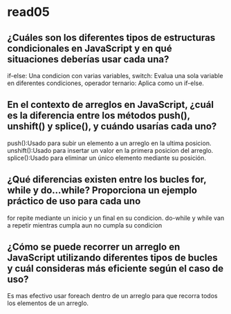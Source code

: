 
# read05

## ¿Cuáles son los diferentes tipos de estructuras condicionales en JavaScript y en qué situaciones deberías usar cada una?

if-else: Una condicion con varias variables, switch: Evalua una sola variable en diferentes condiciones, operador ternario: Aplica como un if-else.

## En el contexto de arreglos en JavaScript, ¿cuál es la diferencia entre los métodos push(), unshift() y splice(), y cuándo usarías cada uno?

push():Usado para subir un elemento a un arreglo en la ultima posicion.
unshift():Usado para insertar un valor en la primera posicion del arreglo.
splice():Usado para eliminar un único elemento mediante su posición.

## ¿Qué diferencias existen entre los bucles for, while y do...while? Proporciona un ejemplo práctico de uso para cada uno

for repite mediante un inicio y un final en su condicion.
do-while y while van a repetir mientras cumpla aun no cumpla su condicion

## ¿Cómo se puede recorrer un arreglo en JavaScript utilizando diferentes tipos de bucles y cuál consideras más eficiente según el caso de uso?

Es mas efectivo usar foreach dentro de un arreglo para que recorra todos los elementos de un arreglo.